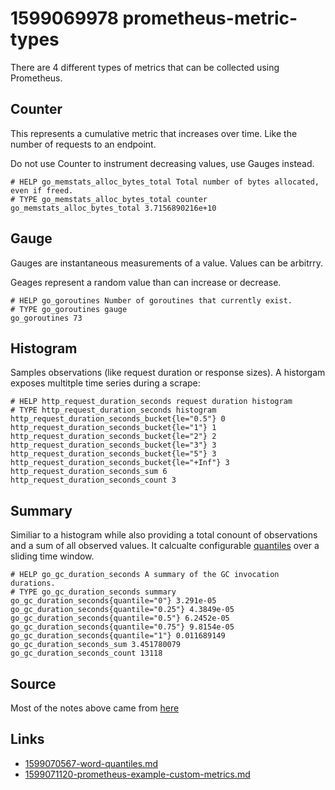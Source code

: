 # 1599069978 prometheus-metric-types
There are 4 different types of metrics that can be collected using Prometheus.

## Counter
This represents a cumulative metric that increases over time. Like the number of requests to an endpoint.

Do not use Counter to instrument decreasing values, use Gauges instead.
```
# HELP go_memstats_alloc_bytes_total Total number of bytes allocated, even if freed.
# TYPE go_memstats_alloc_bytes_total counter
go_memstats_alloc_bytes_total 3.7156890216e+10
```


## Gauge
Gauges are instantaneous measurements of a value. Values can be arbitrry.

Geages represent a random value than can increase or decrease.
```
# HELP go_goroutines Number of goroutines that currently exist.
# TYPE go_goroutines gauge
go_goroutines 73
```


## Histogram
Samples observations (like request duration or response sizes). A historgam exposes multitple time series during a scrape:
```
# HELP http_request_duration_seconds request duration histogram
# TYPE http_request_duration_seconds histogram
http_request_duration_seconds_bucket{le="0.5"} 0
http_request_duration_seconds_bucket{le="1"} 1
http_request_duration_seconds_bucket{le="2"} 2
http_request_duration_seconds_bucket{le="3"} 3
http_request_duration_seconds_bucket{le="5"} 3
http_request_duration_seconds_bucket{le="+Inf"} 3
http_request_duration_seconds_sum 6
http_request_duration_seconds_count 3
```


## Summary
Similiar to a histogram while also providing a total conount of observations and a sum of all observed values.
It calcualte configurable [quantiles](1599070567-word-quantiles.md) over a sliding time window.

```
# HELP go_gc_duration_seconds A summary of the GC invocation durations.
# TYPE go_gc_duration_seconds summary
go_gc_duration_seconds{quantile="0"} 3.291e-05
go_gc_duration_seconds{quantile="0.25"} 4.3849e-05
go_gc_duration_seconds{quantile="0.5"} 6.2452e-05
go_gc_duration_seconds{quantile="0.75"} 9.8154e-05
go_gc_duration_seconds{quantile="1"} 0.011689149
go_gc_duration_seconds_sum 3.451780079
go_gc_duration_seconds_count 13118
```


## Source
Most of the notes above came from [here](https://sysdig.com/blog/prometheus-metrics/)

## Links
- [1599070567-word-quantiles.md](1599070567-word-quantiles.md)
- [1599071120-prometheus-example-custom-metrics.md](1599071120-prometheus-example-custom-metrics.md)
